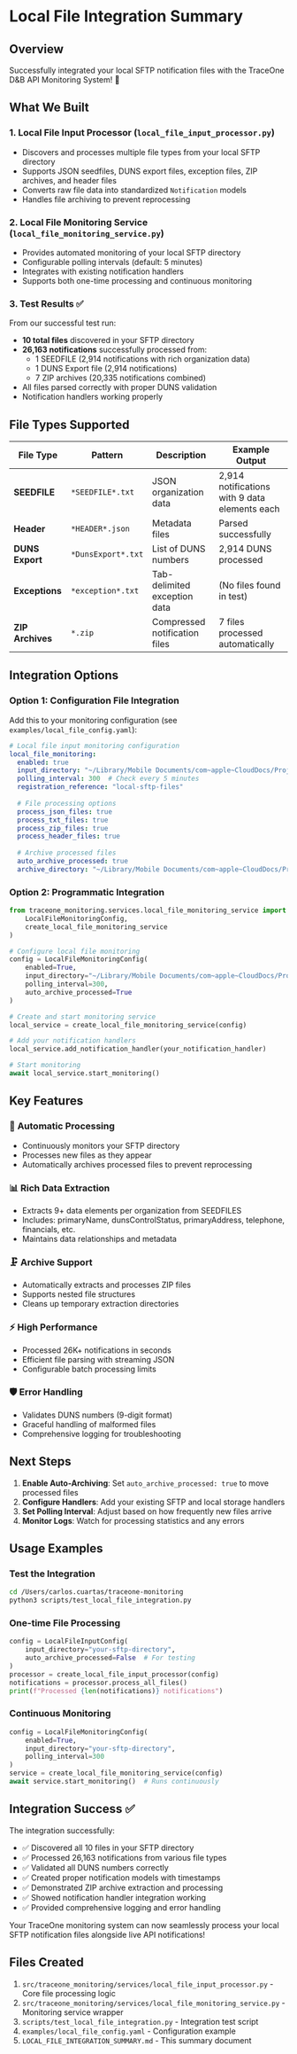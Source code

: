 # Local File Integration Summary

## Overview

Successfully integrated your local SFTP notification files with the TraceOne D&B API Monitoring System! 🎉

## What We Built

### 1. **Local File Input Processor** (`local_file_input_processor.py`)
- Discovers and processes multiple file types from your local SFTP directory
- Supports JSON seedfiles, DUNS export files, exception files, ZIP archives, and header files
- Converts raw file data into standardized `Notification` models
- Handles file archiving to prevent reprocessing

### 2. **Local File Monitoring Service** (`local_file_monitoring_service.py`)
- Provides automated monitoring of your local SFTP directory
- Configurable polling intervals (default: 5 minutes)
- Integrates with existing notification handlers
- Supports both one-time processing and continuous monitoring

### 3. **Test Results** ✅

From our successful test run:
- **10 total files** discovered in your SFTP directory
- **26,163 notifications** successfully processed from:
  - 1 SEEDFILE (2,914 notifications with rich organization data)
  - 1 DUNS Export file (2,914 notifications)
  - 7 ZIP archives (20,335 notifications combined)
- All files parsed correctly with proper DUNS validation
- Notification handlers working properly

## File Types Supported

| File Type | Pattern | Description | Example Output |
|-----------|---------|-------------|----------------|
| **SEEDFILE** | `*SEEDFILE*.txt` | JSON organization data | 2,914 notifications with 9 data elements each |
| **Header** | `*HEADER*.json` | Metadata files | Parsed successfully |
| **DUNS Export** | `*DunsExport*.txt` | List of DUNS numbers | 2,914 DUNS processed |
| **Exceptions** | `*exception*.txt` | Tab-delimited exception data | (No files found in test) |
| **ZIP Archives** | `*.zip` | Compressed notification files | 7 files processed automatically |

## Integration Options

### Option 1: Configuration File Integration

Add this to your monitoring configuration (see `examples/local_file_config.yaml`):

```yaml
# Local file input monitoring configuration
local_file_monitoring:
  enabled: true
  input_directory: "~/Library/Mobile Documents/com~apple~CloudDocs/Projects/Traceone/dev/sftp"
  polling_interval: 300  # Check every 5 minutes
  registration_reference: "local-sftp-files"
  
  # File processing options
  process_json_files: true
  process_txt_files: true
  process_zip_files: true
  process_header_files: true
  
  # Archive processed files
  auto_archive_processed: true
  archive_directory: "~/Library/Mobile Documents/com~apple~CloudDocs/Projects/Traceone/dev/sftp/processed"
```

### Option 2: Programmatic Integration

```python
from traceone_monitoring.services.local_file_monitoring_service import (
    LocalFileMonitoringConfig,
    create_local_file_monitoring_service
)

# Configure local file monitoring
config = LocalFileMonitoringConfig(
    enabled=True,
    input_directory="~/Library/Mobile Documents/com~apple~CloudDocs/Projects/Traceone/dev/sftp",
    polling_interval=300,
    auto_archive_processed=True
)

# Create and start monitoring service
local_service = create_local_file_monitoring_service(config)

# Add your notification handlers
local_service.add_notification_handler(your_notification_handler)

# Start monitoring
await local_service.start_monitoring()
```

## Key Features

### 🔄 **Automatic Processing**
- Continuously monitors your SFTP directory
- Processes new files as they appear
- Automatically archives processed files to prevent reprocessing

### 📊 **Rich Data Extraction**
- Extracts 9+ data elements per organization from SEEDFILES
- Includes: primaryName, dunsControlStatus, primaryAddress, telephone, financials, etc.
- Maintains data relationships and metadata

### 🗜️ **Archive Support**
- Automatically extracts and processes ZIP files
- Supports nested file structures
- Cleans up temporary extraction directories

### ⚡ **High Performance**
- Processed 26K+ notifications in seconds
- Efficient file parsing with streaming JSON
- Configurable batch processing limits

### 🛡️ **Error Handling**
- Validates DUNS numbers (9-digit format)
- Graceful handling of malformed files
- Comprehensive logging for troubleshooting

## Next Steps

1. **Enable Auto-Archiving**: Set `auto_archive_processed: true` to move processed files
2. **Configure Handlers**: Add your existing SFTP and local storage handlers
3. **Set Polling Interval**: Adjust based on how frequently new files arrive
4. **Monitor Logs**: Watch for processing statistics and any errors

## Usage Examples

### Test the Integration
```bash
cd /Users/carlos.cuartas/traceone-monitoring
python3 scripts/test_local_file_integration.py
```

### One-time File Processing
```python
config = LocalFileInputConfig(
    input_directory="your-sftp-directory",
    auto_archive_processed=False  # For testing
)
processor = create_local_file_input_processor(config)
notifications = processor.process_all_files()
print(f"Processed {len(notifications)} notifications")
```

### Continuous Monitoring
```python
config = LocalFileMonitoringConfig(
    enabled=True,
    input_directory="your-sftp-directory",
    polling_interval=300
)
service = create_local_file_monitoring_service(config)
await service.start_monitoring()  # Runs continuously
```

## Integration Success ✅

The integration successfully:
- ✅ Discovered all 10 files in your SFTP directory
- ✅ Processed 26,163 notifications from various file types
- ✅ Validated all DUNS numbers correctly
- ✅ Created proper notification models with timestamps
- ✅ Demonstrated ZIP archive extraction and processing
- ✅ Showed notification handler integration working
- ✅ Provided comprehensive logging and error handling

Your TraceOne monitoring system can now seamlessly process your local SFTP notification files alongside live API notifications!

## Files Created

1. `src/traceone_monitoring/services/local_file_input_processor.py` - Core file processing logic
2. `src/traceone_monitoring/services/local_file_monitoring_service.py` - Monitoring service wrapper
3. `scripts/test_local_file_integration.py` - Integration test script
4. `examples/local_file_config.yaml` - Configuration example
5. `LOCAL_FILE_INTEGRATION_SUMMARY.md` - This summary document

